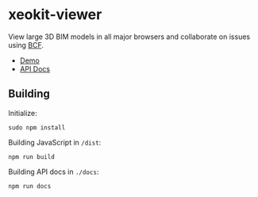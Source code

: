 # xeokit-viewer

View large 3D BIM models in all major browsers and collaborate on issues using [BCF](https://en.wikipedia.org/wiki/BIM_Collaboration_Format).

* [Demo](https://xeokit.github.io/xeokit-viewer/)
* [API Docs](https://xeokit.github.io/xeokit-viewer/docs)


## Building 

Initialize:

````
sudo npm install
````

Building JavaScript in ````/dist````:

````
npm run build
````

Building API docs in ````./docs````:

````
npm run docs
````